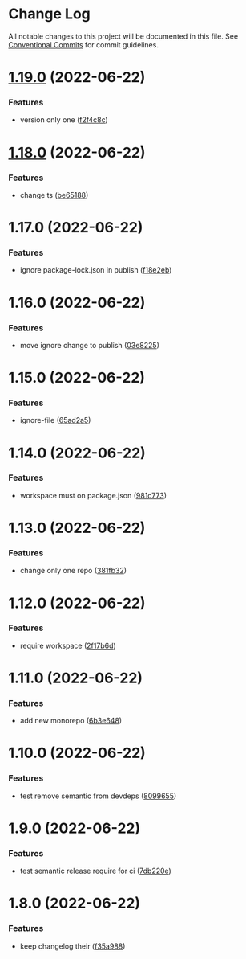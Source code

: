 # Change Log

All notable changes to this project will be documented in this file.
See [Conventional Commits](https://conventionalcommits.org) for commit guidelines.

# [1.19.0](https://github.com/cloverink/sample-lerna/compare/@cloverink/sample-lerna-helloworld@1.18.0...@cloverink/sample-lerna-helloworld@1.19.0) (2022-06-22)


### Features

* version only one ([f2f4c8c](https://github.com/cloverink/sample-lerna/commit/f2f4c8c5332c3c053a70521ad1b56b454cab0123))





# [1.18.0](https://github.com/cloverink/sample-lerna/compare/@cloverink/sample-lerna-helloworld@1.17.0...@cloverink/sample-lerna-helloworld@1.18.0) (2022-06-22)


### Features

* change ts ([be65188](https://github.com/cloverink/sample-lerna/commit/be651886db4c6abd14d3290aadb659a62b883c6f))





# 1.17.0 (2022-06-22)


### Features

* ignore package-lock.json in publish ([f18e2eb](https://github.com/cloverink/sample-lerna/commit/f18e2eba1d0a854abe8012ab46a6b6958ab04032))





# 1.16.0 (2022-06-22)


### Features

* move ignore change to publish ([03e8225](https://github.com/cloverink/sample-lerna/commit/03e822504df9280b0af4aba9e9df48c99fcbb4b7))





# 1.15.0 (2022-06-22)


### Features

* ignore-file ([65ad2a5](https://github.com/cloverink/sample-lerna/commit/65ad2a52307f3283a0ea3db3b7a93d50bbb59a8e))





# 1.14.0 (2022-06-22)


### Features

* workspace must on package.json ([981c773](https://github.com/cloverink/sample-lerna/commit/981c773c3907d7f2b31d38025f7796c509101590))





# 1.13.0 (2022-06-22)


### Features

* change only one repo ([381fb32](https://github.com/cloverink/sample-lerna/commit/381fb32501301367e198816a52d32f36da6dd889))





# 1.12.0 (2022-06-22)


### Features

* require workspace ([2f17b6d](https://github.com/cloverink/sample-lerna/commit/2f17b6d72487132f56645b96cd23a4f01105df06))





# 1.11.0 (2022-06-22)


### Features

* add new monorepo ([6b3e648](https://github.com/cloverink/sample-lerna/commit/6b3e6481d36cc34e1fcea13f2c9e98284689c3d6))





# 1.10.0 (2022-06-22)


### Features

* test remove semantic from devdeps ([8099655](https://github.com/cloverink/sample-lerna/commit/8099655236a13d72aa7ace723cef925a2c814387))





# 1.9.0 (2022-06-22)


### Features

* test semantic release require for ci ([7db220e](https://github.com/cloverink/sample-lerna/commit/7db220e9a4b4418cb2c7c278364102b5b95b913b))





# 1.8.0 (2022-06-22)


### Features

* keep changelog their ([f35a988](https://github.com/cloverink/sample-lerna/commit/f35a9886e4a4345ac9233549148365558c23534d))
